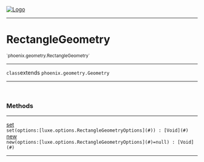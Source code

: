 
[![Logo](../../../images/logo.png)](../../../api/index.html)

---



<h1>RectangleGeometry</h1>
<small>`phoenix.geometry.RectangleGeometry`</small>



---

`class`extends <code><span>phoenix.geometry.Geometry</span></code>

---

&nbsp;
&nbsp;







<h3>Methods</h3> <hr/><span class="method apipage">
            <a name="set"><a class="lift" href="#set">set</a></a> <div class="clear"></div><code class="signature apipage">set(options:[luxe.options.RectangleGeometryOptions](#)<span></span>) : [Void](#)</code><br/><span class="small_desc_flat"></span>
        </span>
    <span class="method apipage">
            <a name="new"><a class="lift" href="#new">new</a></a> <div class="clear"></div><code class="signature apipage">new(options:[luxe.options.RectangleGeometryOptions](#)<span>=null</span>) : [Void](#)</code><br/><span class="small_desc_flat"></span>
        </span>
    





---

&nbsp;
&nbsp;
&nbsp;
&nbsp;